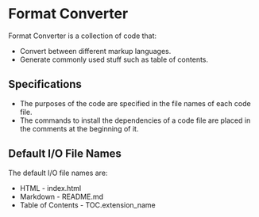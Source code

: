 # Format Converter

Format Converter is a collection of code that:
- Convert between different markup languages.
- Generate commonly used stuff such as table of contents.

## Specifications

- The purposes of the code are specified in the file names of each code file.
- The commands to install the dependencies of a code file are placed in the comments at the beginning of it.

## Default I/O File Names
The default I/O file names are:

* HTML \- index.html
* Markdown \- README.md
* Table of Contents \- TOC.extension_name

